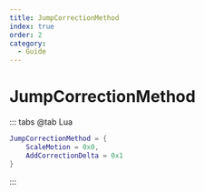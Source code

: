 ```yaml
---
title: JumpCorrectionMethod
index: true
order: 2
category:
  - Guide
---
```


# JumpCorrectionMethod
::: tabs
@tab Lua
```lua
JumpCorrectionMethod = {
    ScaleMotion = 0x0,
    AddCorrectionDelta = 0x1
}
```
:::